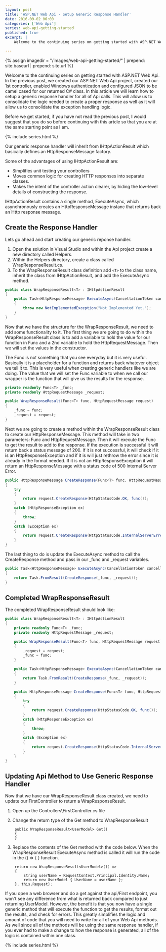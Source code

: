 ```yaml
---
layout: post
title: 'ASP.NET Web Api - Setup Generic Response Handler'
date: 2016-09-02 06:00
categories: ['Web Api']
series: web-api-getting-started
published: true
excerpt: |
    Welcome to the continuing series on getting started with ASP.NET Web Api.  In this article we will learn how to setup a standard response format for all of the endpoints.    

---
```


{% assign imagedir = "/images/web-api-getting-started/" | prepend: site.baseurl | prepend: site.url %}

Welcome to the continuing series on getting started with ASP.NET Web Api.  In the previous post, we created our ASP.NET Web Api project, created our 1st controller, enabled Windows authentication and configured JSON to be camel cased for our returned C# class.  In this article we will learn how to setup a generic response handler for all of Api calls.  This will allow us to consolidate the logic needed to create a proper response as well as it will allow us to consolidate the exception handling logic.     

Before we get started, if you have not read the previous post, I would suggest that you do so before continuing with this artcle so that you are at the same starting point as I am. 

{% include series.html %}


Our generic response handler will inherit from IHttpActionResult which basically defines an HttpResponseMessage factory. 

Some of the advantages of using IHttpActionResult are:

* Simplifies unit testing your controllers
* Moves common logic for creating HTTP responses into separate classes.
* Makes the intent of the controller action clearer, by hiding the low-level details of constructing the response.

IHttpActionResult contains a single method, ExecuteAsync, which asynchronously creates an HttpResponseMessage instanc that returns back an Http response message.

## Create the Response Handler

Lets go ahead and start creating our generic reponse handler.

1. Open the solution in Visual Studio and within the Api project create a new directory called Helpers.   
1. Within the Helpers directory, create a class called WrapResponseResult.cs.
1. To the WrapResponseResult class definition add `<T>` to the class name, inherit the class from IHttpActionResult, and add the ExecuteAsync method.   

```c#
public class WrapResponseResult<T> : IHttpActionResult
{
    public Task<HttpResponseMessage> ExecuteAsync(CancellationToken cancellationToken)
    {
        throw new NotImplementedException("Not Implemented Yet.");
    }
}
```    

Now that we have the structure for the WrapResponseResult, we need to add some functionality to it.  The first thing we are going to do within the WrapResponseResult class is to add a variable to hold the value for our function in Func<T> and a 2nd variable  to hold the HttpRequestMessage.  Then we will set the values in the constructor.


The Func<T> is not something that you see everyday but it is very useful.  Basically it is a placeholder for a function and returns back whatever object we tell it to.  This is very useful when creating generic handlers like we are doing.  The value that we will set the Func<T> variable to when we call our wrapper is the function that will give us the results for the response.

```c#
private readonly Func<T> _func;
private readonly HttpRequestMessage _request;

public WrapResponseResult(Func<T> func, HttpRequestMessage request)
{
    _func = func;
    _request = request;
}
```    

Next we are going to create a method within the WrapResponseResult class to create our HttpResponseMessage.  This method will take in two parameters: Func<T> and HttpRequestMessage.  Then it will execute the Func<T> to get the result to add to the response.  If the execution is successful it will return back a status message of 200.  If it is not successful, it will check if it is an HttpResponseException and if it is will just rethrow the error since it is already in the format needed.  If it is not an HttpResponseException it will return an HttpResponseMessage with a status code of 500 Internal Server Error.

```c#
public HttpResponseMessage CreateResponse(Func<T> func, HttpRequestMessage request)
{
    try
    {
        return request.CreateResponse(HttpStatusCode.OK, func());
    }
    catch (HttpResponseException ex)
    {
        throw;
    }
    catch (Exception ex)
    {
        return request.CreateResponse(HttpStatusCode.InternalServerError, ex.Message);
    }
}
```    

The last thing to do is update the ExecuteAsync method to call the CreateResponse method and pass in our _func and _request variables.  

```c#
public Task<HttpResponseMessage> ExecuteAsync(CancellationToken cancellationToken)
{
    return Task.FromResult(CreateResponse(_func, _request));
}
```

## Completed WrapResponseResult

The completed WrapResponseResult should look like:

```c#
public class WrapResponseResult<T> : IHttpActionResult
{
    private readonly Func<T> _func;
    private readonly HttpRequestMessage _request;

    public WrapResponseResult(Func<T> func, HttpRequestMessage request)
    {
        _request = request;
        _func = func;
    }

    public Task<HttpResponseMessage> ExecuteAsync(CancellationToken cancellationToken)
    {
        return Task.FromResult(CreateResponse(_func, _request));
    }

    public HttpResponseMessage CreateResponse(Func<T> func, HttpRequestMessage request)
    {
        try
        {
            return request.CreateResponse(HttpStatusCode.OK, func());
        }
        catch (HttpResponseException ex)
        {
            throw;
        }
        catch (Exception ex)
        {
            return request.CreateResponse(HttpStatusCode.InternalServerError, ex.Message);
        }
    }
}
```    

## Updating Api Method to Use Generic Response Handler

Now that we have our WrapResponseResult class created, we need to update our FirstController to return a WrapResponseResult<UserModel>.  

1. Open up the Controllers\FirstController.cs file

1. Change the return type of the Get method to WrapResponseResult<UserModel>

        public WrapResponseResult<UserModel> Get()
        {
        }

1. Replace the contents of the Get method with the code below.  When the WrapResponseResult ExecuteAsync method is called it will run the code in the () => { } function.  

        
        return new WrapResponseResult<UserModel>(() =>
        {
            string userName = RequestContext.Principal.Identity.Name;
            return new UserModel { UserName = userName };
        }, this.Request);            

If you open a web browser and do a get against the api/First endpoint, you won't see any difference from what is returned back compared to just returning UserModel.  However, the benefit is that you now have a single generic method that will execute the function to get the results, format out the results, and check for errors.  This greatly simplifies the logic and amount of code that you will need to write for all of your Web Api methods.  As well since all of the methods will be using the same response handler, if you ever had to make a change to how the response is generated, all of the logic is contained within one class.  


{% include series.html %}




